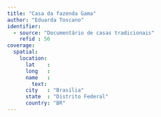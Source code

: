 ```yaml
---
title: "Casa da fazenda Gama"
author: "Eduarda Toscano"
identifier:
  - source: "Documentário de casas tradicionais"
    refid : 56
coverage:
  spatial:
    location:
      lat    :
      long   :
      name   :
        text:
      city   : "Brasília"
      state  : "Distrito Federal"
      country: "BR"
---
```


